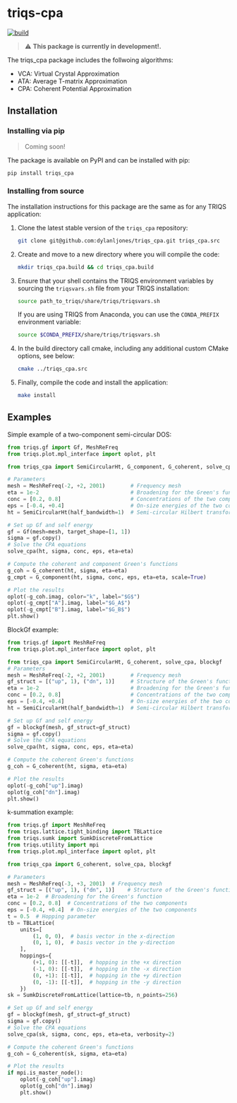 
# triqs-cpa

[![build](https://github.com/dylanljones/triqs_cpa/workflows/build/badge.svg)](https://github.com/TRIQS/triqs_cpa/actions?query=workflow%3Abuild)

> ⚠️ **This package is currently in development!.**

The triqs_cpa package includes the follwoing algorithms:

- VCA: Virtual Crystal Approximation
- ATA: Average T-matrix Approximation
- CPA: Coherent Potential Approximation

## Installation

### Installing via pip

> Coming soon!

The package is available on PyPI and can be installed with pip:

```bash
pip install triqs_cpa
```

### Installing from source

The installation instructions for this package are the same as for any TRIQS application:

1. Clone the latest stable version of the ``triqs_cpa`` repository:
   ```bash
   git clone git@github.com:dylanljones/triqs_cpa.git triqs_cpa.src
   ```

2. Create and move to a new directory where you will compile the code:
   ```bash
   mkdir triqs_cpa.build && cd triqs_cpa.build
   ```

3. Ensure that your shell contains the TRIQS environment variables by sourcing the ``triqsvars.sh`` file from your TRIQS installation:
   ```bash
   source path_to_triqs/share/triqs/triqsvars.sh
   ```
   If you are using TRIQS from Anaconda, you can use the ``CONDA_PREFIX`` environment variable:
   ```bash
   source $CONDA_PREFIX/share/triqs/triqsvars.sh
   ```

4. In the build directory call cmake, including any additional custom CMake options, see below:
   ```bash
   cmake ../triqs_cpa.src
   ```

5. Finally, compile the code and install the application:
   ```bash
   make install
   ```


## Examples

Simple example of a two-component semi-circular DOS:

```python
from triqs.gf import Gf, MeshReFreq
from triqs.plot.mpl_interface import oplot, plt

from triqs_cpa import SemiCircularHt, G_component, G_coherent, solve_cpa

# Parameters
mesh = MeshReFreq(-2, +2, 2001)        # Frequency mesh
eta = 1e-2                             # Broadening for the Green's function
conc = [0.2, 0.8]                      # Concentrations of the two components
eps = [-0.4, +0.4]                     # On-size energies of the two components
ht = SemiCircularHt(half_bandwidth=1)  # Semi-circular Hilbert transform

# Set up Gf and self energy
gf = Gf(mesh=mesh, target_shape=[1, 1])
sigma = gf.copy()
# Solve the CPA equations
solve_cpa(ht, sigma, conc, eps, eta=eta)

# Compute the coherent and component Green's functions
g_coh = G_coherent(ht, sigma, eta=eta)
g_cmpt = G_component(ht, sigma, conc, eps, eta=eta, scale=True)

# Plot the results
oplot(-g_coh.imag, color="k", label="$G$")
oplot(-g_cmpt["A"].imag, label="$G_A$")
oplot(-g_cmpt["B"].imag, label="$G_B$")
plt.show()

```

BlockGf example:
```python
from triqs.gf import MeshReFreq
from triqs.plot.mpl_interface import oplot, plt

from triqs_cpa import SemiCircularHt, G_coherent, solve_cpa, blockgf
# Parameters
mesh = MeshReFreq(-2, +2, 2001)        # Frequency mesh
gf_struct = [("up", 1), ("dn", 1)]     # Structure of the Green's function
eta = 1e-2                             # Broadening for the Green's function
conc = [0.2, 0.8]                      # Concentrations of the two components
eps = [-0.4, +0.4]                     # On-size energies of the two components
ht = SemiCircularHt(half_bandwidth=1)  # Semi-circular Hilbert transform

# Set up Gf and self energy
gf = blockgf(mesh, gf_struct=gf_struct)
sigma = gf.copy()
# Solve the CPA equations
solve_cpa(ht, sigma, conc, eps, eta=eta)

# Compute the coherent Green's functions
g_coh = G_coherent(ht, sigma, eta=eta)

# Plot the results
oplot(-g_coh["up"].imag)
oplot(g_coh["dn"].imag)
plt.show()
```

k-summation example:
```python
from triqs.gf import MeshReFreq
from triqs.lattice.tight_binding import TBLattice
from triqs.sumk import SumkDiscreteFromLattice
from triqs.utility import mpi
from triqs.plot.mpl_interface import oplot, plt

from triqs_cpa import G_coherent, solve_cpa, blockgf

# Parameters
mesh = MeshReFreq(-3, +3, 2001)  # Frequency mesh
gf_struct = [("up", 1), ("dn", 1)]    # Structure of the Green's function
eta = 1e-2  # Broadening for the Green's function
conc = [0.2, 0.8]  # Concentrations of the two components
eps = [-0.4, +0.4]  # On-size energies of the two components
t = 0.5  # Hopping parameter
tb = TBLattice(
    units=[
        (1, 0, 0),  # basis vector in the x-direction
        (0, 1, 0),  # basis vector in the y-direction
    ],
    hoppings={
        (+1, 0): [[-t]],  # hopping in the +x direction
        (-1, 0): [[-t]],  # hopping in the -x direction
        (0, +1): [[-t]],  # hopping in the +y direction
        (0, -1): [[-t]],  # hopping in the -y direction
    })
sk = SumkDiscreteFromLattice(lattice=tb, n_points=256)

# Set up Gf and self energy
gf = blockgf(mesh, gf_struct=gf_struct)
sigma = gf.copy()
# Solve the CPA equations
solve_cpa(sk, sigma, conc, eps, eta=eta, verbosity=2)

# Compute the coherent Green's functions
g_coh = G_coherent(sk, sigma, eta=eta)

# Plot the results
if mpi.is_master_node():
    oplot(-g_coh["up"].imag)
    oplot(g_coh["dn"].imag)
    plt.show()
```
